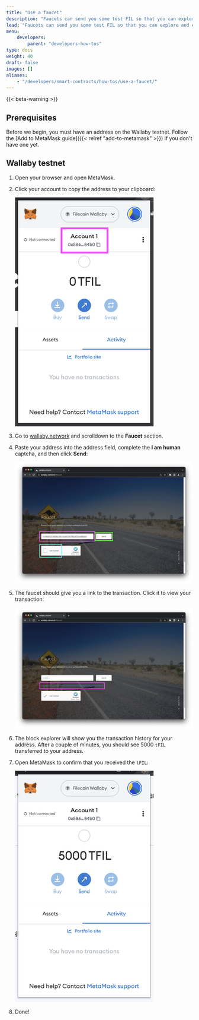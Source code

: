 ```yaml
---
title: "Use a faucet"
description: "Faucets can send you some test FIL so that you can explore and experiment with a Filecoin testnet without having to pay for anything. There are two faucets available, one for the Builder testnet (buildernet) and the Wallaby testnet."
lead: "Faucets can send you some test FIL so that you can explore and experiment with a Filecoin testnet without having to pay for anything. There are two faucets available, one for the Builder testnet (buildernet) and the Wallaby testnet."
menu:
    developers:
        parent: "developers-how-tos"
type: docs
weight: 40
draft: false
images: []
aliases:
    - "/developers/smart-contracts/how-tos/use-a-faucet/"
---
```


{{< beta-warning >}}

## Prerequisites

Before we begin, you must have an address on the Wallaby testnet. Follow the [Add to MetaMask guide]({{< relref "add-to-metamask" >}}) if you don't have one yet.

<!-- ## Builder testnet (buildernet) -->
<!-- 1. Lorem. -->
<!-- 1. Ipsum. -->

## Wallaby testnet

1. Open your browser and open MetaMask.
1. Click your account to copy the address to your clipboard:

    ![Select your account in MetaMask.](select-account-in-metamask.png)

1. Go to [wallaby.network](https://wallaby.network/#faucet) and scrolldown to the **Faucet** section.
1. Paste your address into the address field, complete the **I am human** captcha, and then click **Send**:

    ![Click the send button in MetaMask.](click-send.png)

1. The faucet should give you a link to the transaction. Click it to view your transaction:

    ![Click the transaction link on the faucet.](transaction-link.png)

1. The block explorer will show you the transaction history for your address. After a couple of minutes, you should see 5000 `tFIL` transferred to your address.
1. Open MetaMask to confirm that you received the `tFIL`:

    ![View your funds in MetaMask.](metamask-with-funds.png)

1. Done!
